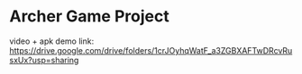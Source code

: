 # Archer Game Project
video + apk demo link: https://drive.google.com/drive/folders/1crJOyhqWatF_a3ZGBXAFTwDRcvRusxUx?usp=sharing